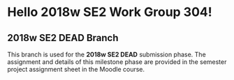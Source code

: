# Hello 2018w SE2 Work Group 304!

## 2018w SE2 DEAD Branch

This branch is used for the **2018w SE2 DEAD** submission phase.
The assignment and details of this milestone phase are provided in the semester project assignment sheet in the Moodle course.
